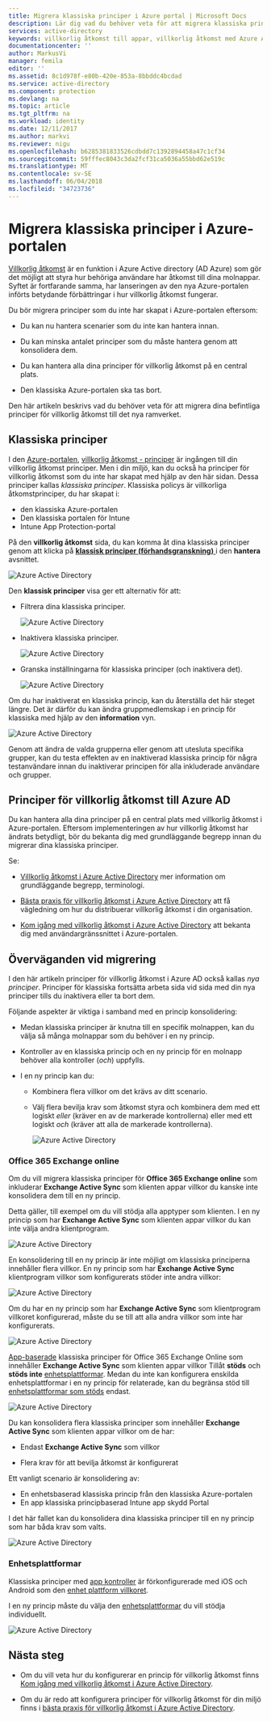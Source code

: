 ```yaml
---
title: Migrera klassiska principer i Azure portal | Microsoft Docs
description: Lär dig vad du behöver veta för att migrera klassiska principer i Azure-portalen.
services: active-directory
keywords: villkorlig åtkomst till appar, villkorlig åtkomst med Azure AD, säker åtkomst till företagets resurser, principer för villkorlig åtkomst
documentationcenter: ''
author: MarkusVi
manager: femila
editor: ''
ms.assetid: 8c1d978f-e80b-420e-853a-8bbddc4bcdad
ms.service: active-directory
ms.component: protection
ms.devlang: na
ms.topic: article
ms.tgt_pltfrm: na
ms.workload: identity
ms.date: 12/11/2017
ms.author: markvi
ms.reviewer: nigu
ms.openlocfilehash: b6285381833526cdbdd7c1392894458a47c1cf34
ms.sourcegitcommit: 59fffec8043c3da2fcf31ca5036a55bbd62e519c
ms.translationtype: MT
ms.contentlocale: sv-SE
ms.lasthandoff: 06/04/2018
ms.locfileid: "34723736"
---
```

# <a name="migrate-classic-policies-in-the-azure-portal"></a>Migrera klassiska principer i Azure-portalen 


[Villkorlig åtkomst](active-directory-conditional-access-azure-portal.md) är en funktion i Azure Active directory (AD Azure) som gör det möjligt att styra hur behöriga användare har åtkomst till dina molnappar. Syftet är fortfarande samma, har lanseringen av den nya Azure-portalen införts betydande förbättringar i hur villkorlig åtkomst fungerar.

Du bör migrera principer som du inte har skapat i Azure-portalen eftersom:

- Du kan nu hantera scenarier som du inte kan hantera innan.

- Du kan minska antalet principer som du måste hantera genom att konsolidera dem.   

- Du kan hantera alla dina principer för villkorlig åtkomst på en central plats.

- Den klassiska Azure-portalen ska tas bort.   

Den här artikeln beskrivs vad du behöver veta för att migrera dina befintliga principer för villkorlig åtkomst till det nya ramverket.
 
## <a name="classic-policies"></a>Klassiska principer

I den [Azure-portalen](https://portal.azure.com), [villkorlig åtkomst - principer](https://portal.azure.com/#blade/Microsoft_AAD_IAM/ConditionalAccessBlade/Policies) är ingången till din villkorlig åtkomst principer. Men i din miljö, kan du också ha principer för villkorlig åtkomst som du inte har skapat med hjälp av den här sidan. Dessa principer kallas *klassiska principer*. Klassiska policys är villkorliga åtkomstprinciper, du har skapat i:

- den klassiska Azure-portalen
- Den klassiska portalen för Intune
- Intune App Protection-portal


På den **villkorlig åtkomst** sida, du kan komma åt dina klassiska principer genom att klicka på [ **klassisk principer (förhandsgranskning)** ](https://portal.azure.com/#blade/Microsoft_AAD_IAM/ConditionalAccessBlade/ClassicPolicies) i den **hantera** avsnittet. 


![Azure Active Directory](./media/active-directory-conditional-access-migration/71.png)


Den **klassisk principer** visa ger ett alternativ för att:

- Filtrera dina klassiska principer.
 
    ![Azure Active Directory](./media/active-directory-conditional-access-migration/72.png)

- Inaktivera klassiska principer.

    ![Azure Active Directory](./media/active-directory-conditional-access-migration/73.png)
   
- Granska inställningarna för klassiska principer (och inaktivera det).

    ![Azure Active Directory](./media/active-directory-conditional-access-migration/74.png)


Om du har inaktiverat en klassiska princip, kan du återställa det här steget längre. Det är därför du kan ändra gruppmedlemskap i en princip för klassiska med hjälp av den **information** vyn. 

![Azure Active Directory](./media/active-directory-conditional-access-migration/75.png)

Genom att ändra de valda grupperna eller genom att utesluta specifika grupper, kan du testa effekten av en inaktiverad klassiska princip för några testanvändare innan du inaktiverar principen för alla inkluderade användare och grupper. 



## <a name="azure-ad-conditional-access-policies"></a>Principer för villkorlig åtkomst till Azure AD

Du kan hantera alla dina principer på en central plats med villkorlig åtkomst i Azure-portalen. Eftersom implementeringen av hur villkorlig åtkomst har ändrats betydligt, bör du bekanta dig med grundläggande begrepp innan du migrerar dina klassiska principer.

Se:

- [Villkorlig åtkomst i Azure Active Directory](active-directory-conditional-access-azure-portal.md) mer information om grundläggande begrepp, terminologi.

- [Bästa praxis för villkorlig åtkomst i Azure Active Directory](active-directory-conditional-access-best-practices.md) att få vägledning om hur du distribuerar villkorlig åtkomst i din organisation.

- [Kom igång med villkorlig åtkomst i Azure Active Directory](active-directory-conditional-access-azure-portal-get-started.md) att bekanta dig med användargränssnittet i Azure-portalen.


 
## <a name="migration-considerations"></a>Överväganden vid migrering

I den här artikeln principer för villkorlig åtkomst i Azure AD också kallas *nya principer*.
Principer för klassiska fortsätta arbeta sida vid sida med din nya principer tills du inaktivera eller ta bort dem. 

Följande aspekter är viktiga i samband med en princip konsolidering:

- Medan klassiska principer är knutna till en specifik molnappen, kan du välja så många molnappar som du behöver i en ny princip.

- Kontroller av en klassiska princip och en ny princip för en molnapp behöver alla kontroller (*och*) uppfylls. 


- I en ny princip kan du:
 
    - Kombinera flera villkor om det krävs av ditt scenario. 

    - Välj flera bevilja krav som åtkomst styra och kombinera dem med ett logiskt *eller* (kräver en av de markerade kontrollerna) eller med ett logiskt *och* (kräver att alla de markerade kontrollerna).

        ![Azure Active Directory](./media/active-directory-conditional-access-migration/25.png)




### <a name="office-365-exchange-online"></a>Office 365 Exchange online

Om du vill migrera klassiska principer för **Office 365 Exchange online** som inkluderar **Exchange Active Sync** som klienten appar villkor du kanske inte konsolidera dem till en ny princip. 

Detta gäller, till exempel om du vill stödja alla apptyper som klienten. I en ny princip som har **Exchange Active Sync** som klienten appar villkor du kan inte välja andra klientprogram.

![Azure Active Directory](./media/active-directory-conditional-access-migration/64.png)

En konsolidering till en ny princip är inte möjligt om klassiska principerna innehåller flera villkor. En ny princip som har **Exchange Active Sync** klientprogram villkor som konfigurerats stöder inte andra villkor:   

![Azure Active Directory](./media/active-directory-conditional-access-migration/08.png)

Om du har en ny princip som har **Exchange Active Sync** som klientprogram villkoret konfigurerad, måste du se till att alla andra villkor som inte har konfigurerats. 

![Azure Active Directory](./media/active-directory-conditional-access-migration/16.png)
 

[App-baserade](active-directory-conditional-access-technical-reference.md#approved-client-app-requirement) klassiska principer för Office 365 Exchange Online som innehåller **Exchange Active Sync** som klienten appar villkor Tillåt **stöds** och **stöds inte** [enhetsplattformar](active-directory-conditional-access-technical-reference.md#device-platform-condition). Medan du inte kan konfigurera enskilda enhetsplattformar i en ny princip för relaterade, kan du begränsa stöd till [enhetsplattformar som stöds](active-directory-conditional-access-technical-reference.md#device-platform-condition) endast. 

![Azure Active Directory](./media/active-directory-conditional-access-migration/65.png)

Du kan konsolidera flera klassiska principer som innehåller **Exchange Active Sync** som klienten appar villkor om de har:

- Endast **Exchange Active Sync** som villkor 

- Flera krav för att bevilja åtkomst är konfigurerat

Ett vanligt scenario är konsolidering av:

- En enhetsbaserad klassiska princip från den klassiska Azure-portalen 
- En app klassiska principbaserad Intune app skydd Portal 
 
I det här fallet kan du konsolidera dina klassiska principer till en ny princip som har båda krav som valts.

![Azure Active Directory](./media/active-directory-conditional-access-migration/62.png)



### <a name="device-platforms"></a>Enhetsplattformar

Klassiska principer med [app kontroller](active-directory-conditional-access-technical-reference.md#approved-client-app-requirement) är förkonfigurerade med iOS och Android som den [enhet plattform villkoret](active-directory-conditional-access-technical-reference.md#device-platform-condition). 

I en ny princip måste du välja den [enhetsplattformar](active-directory-conditional-access-technical-reference.md#device-platform-condition) du vill stödja individuellt.

![Azure Active Directory](./media/active-directory-conditional-access-migration/41.png)



 
 


## <a name="next-steps"></a>Nästa steg

- Om du vill veta hur du konfigurerar en princip för villkorlig åtkomst finns [Kom igång med villkorlig åtkomst i Azure Active Directory](active-directory-conditional-access-azure-portal-get-started.md).

- Om du är redo att konfigurera principer för villkorlig åtkomst för din miljö finns i [bästa praxis för villkorlig åtkomst i Azure Active Directory](active-directory-conditional-access-best-practices.md). 
